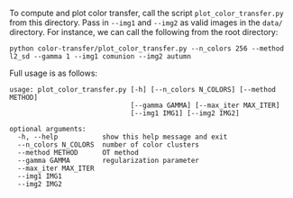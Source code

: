 To compute and plot color transfer, call the script `plot_color_transfer.py` from this directory. Pass in `--img1` and `--img2` as valid images in the `data/` directory. For instance, we can call the following from the root directory:
```
python color-transfer/plot_color_transfer.py --n_colors 256 --method l2_sd --gamma 1 --img1 comunion --img2 autumn
```
Full usage is as follows:
```
usage: plot_color_transfer.py [-h] [--n_colors N_COLORS] [--method METHOD]
                              [--gamma GAMMA] [--max_iter MAX_ITER]
                              [--img1 IMG1] [--img2 IMG2]

optional arguments:
  -h, --help           show this help message and exit
  --n_colors N_COLORS  number of color clusters
  --method METHOD      OT method
  --gamma GAMMA        regularization parameter
  --max_iter MAX_ITER
  --img1 IMG1
  --img2 IMG2
```
